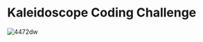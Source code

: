 # Kaleidoscope Coding Challenge
![4472dw](https://user-images.githubusercontent.com/64398325/83943109-8d726080-a7f9-11ea-8037-e2337b4cdd10.gif)
